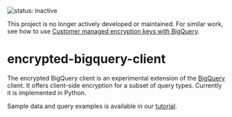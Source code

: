 
![status: inactive](https://img.shields.io/badge/status-inactive-red.svg)

This project is no longer actively developed or maintained. For similar work, see how to use [Customer managed encryption keys with BigQuery](https://cloud.google.com/bigquery/docs/customer-managed-encryption).

# encrypted-bigquery-client

The encrypted BigQuery client is an experimental extension of the
[BigQuery](https://cloud.google.com/bigquery/) client. It
offers client-side encryption for a subset of query types. Currently
it is implemented in Python.

Sample data and query examples is available in our [tutorial](tutorial.md).
